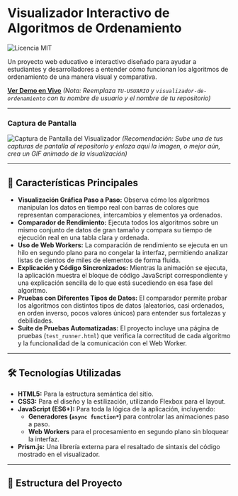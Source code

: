 # Visualizador Interactivo de Algoritmos de Ordenamiento

![Licencia MIT](https://img.shields.io/badge/Licencia-MIT-blue.svg)

Un proyecto web educativo e interactivo diseñado para ayudar a estudiantes y desarrolladores a entender cómo funcionan los algoritmos de ordenamiento de una manera visual y comparativa.

**[Ver Demo en Vivo](https://TU-USUARIO.github.io/visualizador-de-ordenamiento/)**
*(Nota: Reemplaza `TU-USUARIO` y `visualizador-de-ordenamiento` con tu nombre de usuario y el nombre de tu repositorio)*

---

### Captura de Pantalla

![Captura de Pantalla del Visualizador](image_7756aa.png)
*(Recomendación: Sube una de tus capturas de pantalla al repositorio y enlaza aquí la imagen, o mejor aún, crea un GIF animado de la visualización)*

---

## 🚀 Características Principales

* **Visualización Gráfica Paso a Paso:** Observa cómo los algoritmos manipulan los datos en tiempo real con barras de colores que representan comparaciones, intercambios y elementos ya ordenados.
* **Comparador de Rendimiento:** Ejecuta todos los algoritmos sobre un mismo conjunto de datos de gran tamaño y compara su tiempo de ejecución real en una tabla clara y ordenada.
* **Uso de Web Workers:** La comparación de rendimiento se ejecuta en un hilo en segundo plano para no congelar la interfaz, permitiendo analizar listas de cientos de miles de elementos de forma fluida.
* **Explicación y Código Sincronizados:** Mientras la animación se ejecuta, la aplicación muestra el bloque de código JavaScript correspondiente y una explicación sencilla de lo que está sucediendo en esa fase del algoritmo.
* **Pruebas con Diferentes Tipos de Datos:** El comparador permite probar los algoritmos con distintos tipos de datos (aleatorios, casi ordenados, en orden inverso, pocos valores únicos) para entender sus fortalezas y debilidades.
* **Suite de Pruebas Automatizadas:** El proyecto incluye una página de pruebas (`test_runner.html`) que verifica la correctitud de cada algoritmo y la funcionalidad de la comunicación con el Web Worker.

---

## 🛠️ Tecnologías Utilizadas

* **HTML5:** Para la estructura semántica del sitio.
* **CSS3:** Para el diseño y la estilización, utilizando Flexbox para el layout.
* **JavaScript (ES6+):** Para toda la lógica de la aplicación, incluyendo:
    * **Generadores (`async function*`)** para controlar las animaciones paso a paso.
    * **Web Workers** para el procesamiento en segundo plano sin bloquear la interfaz.
* **Prism.js:** Una librería externa para el resaltado de sintaxis del código mostrado en el visualizador.

---

## 📂 Estructura del Proyecto